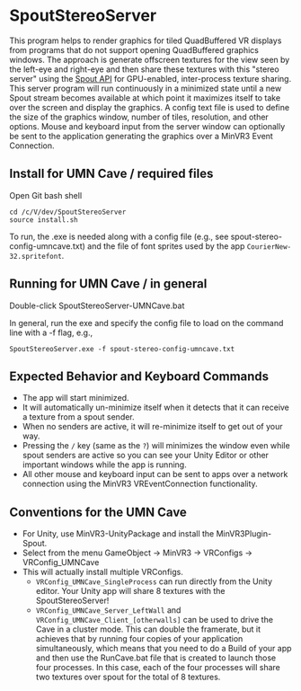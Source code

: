 # SpoutStereoServer

This program helps to render graphics for tiled QuadBuffered VR displays from programs that do not support opening QuadBuffered graphics windows.  The approach is generate offscreen textures for the view seen by the left-eye and right-eye and then share these textures with this "stereo server" using the [Spout API](https://spout.zeal.co/) for GPU-enabled, inter-process texture sharing.  This server program will run continuously in a minimized state until a new Spout stream becomes available at which point it maximizes itself to take over the screen and display the graphics.  A config text file is used to define the size of the graphics window, number of tiles, resolution, and other options.  Mouse and keyboard input from the server window can optionally be sent to the application generating the graphics over a MinVR3 Event Connection.


## Install for UMN Cave / required files
Open Git bash shell
```
cd /c/V/dev/SpoutStereoServer
source install.sh
```

To run, the .exe is needed along with a config file (e.g., see 
spout-stereo-config-umncave.txt) and the file of font 
sprites used by the app `CourierNew-32.spritefont`.

## Running for UMN Cave / in general
Double-click SpoutStereoServer-UMNCave.bat

In general, run the exe and specify the config file to load on
the command line with a -f flag, e.g., 
```
SpoutStereoServer.exe -f spout-stereo-config-umncave.txt
```

## Expected Behavior and Keyboard Commands
* The app will start minimized.
* It will automatically un-minimize itself when it detects that it can receive a texture from a spout sender.
* When no senders are active, it will re-minimize itself to get out of your way.
* Pressing the `/` key (same as the `?`) will minimizes the window even while spout senders are active so you can see your Unity Editor or other important windows while the app is running.
* All other mouse and keyboard input can be sent to apps over a network connection using the MinVR3 VREventConnection functionality.

## Conventions for the UMN Cave
* For Unity, use MinVR3-UnityPackage and install the MinVR3Plugin-Spout.
* Select from the menu GameObject -> MinVR3 -> VRConfigs -> VRConfig_UMNCave
* This will actually install multiple VRConfigs.
  - `VRConfig_UMNCave_SingleProcess` can run directly from the Unity editor.  Your Unity app will share 8 textures with the SpoutStereoServer!
  - `VRConfig_UMNCave_Server_LeftWall` and `VRConfig_UMNCave_Client_[otherwalls]` can be used to drive the Cave in a cluster mode.  This can double the framerate, but it achieves that by running four copies of your application simultaneously, which means that you need to do a Build of your app and then use the RunCave.bat file that is created to launch those four processes.  In this case, each of the four processes will share two textures over spout for the total of 8 textures.
